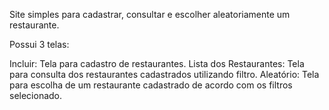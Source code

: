 Site simples para cadastrar, consultar e escolher aleatoriamente um restaurante.

Possui 3 telas:

Incluir: Tela para cadastro de restaurantes.
Lista dos Restaurantes: Tela para consulta dos restaurantes cadastrados utilizando filtro.
Aleatório: Tela para escolha de um restaurante cadastrado de acordo com os filtros selecionado.